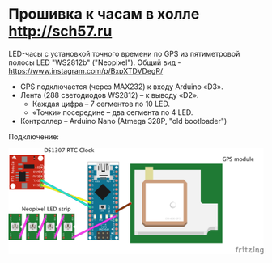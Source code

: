 # Прошивка к часам в холле http://sch57.ru

LED-часы с установкой точного времени по GPS из пятиметровой полосы LED "WS2812b" ("Neopixel"). Общий вид - https://www.instagram.com/p/BxpXTDVDegR/ 

* GPS подключается (через MAX232) к входу Arduino «D3».
* Лента (288 светодиодов WS2812) – к выводу «D2».
  * Каждая цифра – 7 сегментов по 10 LED. 
  * «Точки» посередине – два сегмента по 4 LED.
* Контроллер – Arduino Nano (Atmega 328P, "old bootloader")

Подключение:

![Wiring](https://github.com/Bougakov/wallclock/blob/master/Wall%20clock%20schematics.png)
